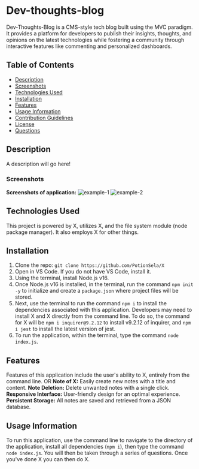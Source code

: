 # Dev-thoughts-blog
Dev-Thoughts-Blog is a CMS-style tech blog built using the MVC paradigm. It provides a platform for developers to publish their insights, thoughts, and opinions on the latest technologies while fostering a community through interactive features like commenting and personalized dashboards.

## Table of Contents
- [Description](#description)
- [Screenshots](#screenshots)
- [Technologies Used](#technologies-used)
- [Installation](#installation)
- [Features](#features)
- [Usage Information](#usage-information)
- [Contribution Guidelines](#contribution-guidelines)
- [License](#license)
- [Questions](#questions)

## Description
A description will go here!


### Screenshots
**Screenshots of application:**
![example-1](./example-goes-here)
![example-2](./example-goes-here)


## Technologies Used
This project is powered by X, utilizes X, and the file system module (node package manager). It also employs X for other things.


## Installation
1. Clone the repo: `git clone https://github.com/PotionSela/X`
2. Open in VS Code. If you do not have VS Code, install it.
3. Using the terminal, install Node.js v16.
4. Once Node.js v16 is installed, in the terminal, run the command `npm init -y` to initialize and create a `package.json` where project files will be stored.
5. Next, use the terminal to run the command `npm i` to install the dependencies associated with this application. Developers may need to install X and X directly from the command line. To do so, the command for X will be `npm i inquirer@9.2.12` to install v9.2.12 of inquirer, and `npm i jest` to install the latest version of jest.
6. To run the application, within the terminal, type the command `node index.js`.


## Features
Features of this application include the user's ability to X, entirely from the command line.
OR
**Note of X:** Easily create new notes with a title and content.
**Note Deletion:** Delete unwanted notes with a single click.
**Responsive Interface:** User-friendly design for an optimal experience.
**Persistent Storage:** All notes are saved and retrieved from a JSON database.


## Usage Information
To run this application, use the command line to navigate to the directory of the application, install all dependencies (`npm i`), then type the command `node index.js`. You will then be taken through a series of questions. Once you've done X you can then do X.